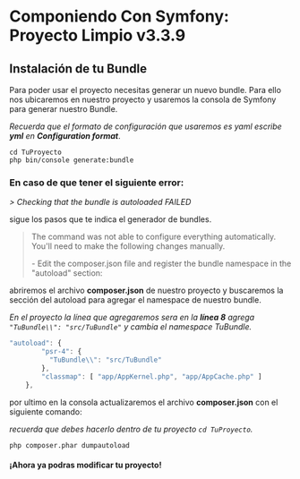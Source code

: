 # Componiendo Con Symfony: Proyecto Limpio v3.3.9
## Instalación de tu Bundle

Para poder usar el proyecto necesitas generar un nuevo bundle. Para ello nos ubicaremos en nuestro proyecto y usaremos la consola de Symfony para generar nuestro Bundle.

*Recuerda que el formato de configuración que usaremos es yaml escribe **yml** en **Configuration format***.

```composer
cd TuProyecto
php bin/console generate:bundle
```

### En caso de que tener el siguiente error:

*> Checking that the bundle is autoloaded
FAILED*

sigue los pasos que te indica el generador de bundles.

>  The command was not able to configure everything automatically.
>  You'll need to make the following changes manually.
>
>  \- Edit the composer.json file and register the bundle
>  namespace in the "autoload" section:

abriremos el archivo **composer.json** de nuestro proyecto y buscaremos la sección del autoload para agregar el namespace de nuestro bundle.

*En el proyecto la línea que agregaremos sera en la **línea 8** agrega `"TuBundle\\": "src/TuBundle"` y cambia el namespace TuBundle.*

```javascript
"autoload": {
        "psr-4": {
          "TuBundle\\": "src/TuBundle"
        },
        "classmap": [ "app/AppKernel.php", "app/AppCache.php" ]
    },
```

por ultimo en la consola actualizaremos el archivo **composer.json** con el siguiente comando:

*recuerda que debes hacerlo dentro de tu proyecto `cd TuProyecto`.*

```composer
php composer.phar dumpautoload
```

#### ¡Ahora ya podras modificar tu proyecto!
